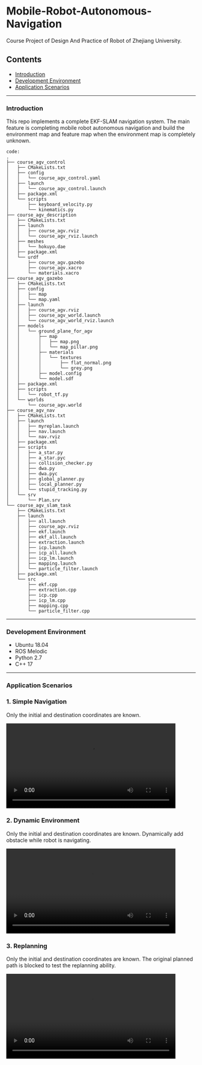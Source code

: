 # Mobile-Robot-Autonomous-Navigation
Course Project of Design And Practice of Robot of Zhejiang University.

## **Contents**
- [Introduction](#introduction)
- [Development Environment](#development-environment)
- [Application Scenarios](#application-scenarios)

<hr>

### **Introduction**
This repo implements a complete EKF-SLAM navigation system. The main feature is completing mobile robot autonomous navigation and build the environment map and feature map when the environment map is completely unknown.
```
code:
.
├── course_agv_control
│   ├── CMakeLists.txt
│   ├── config
│   │   └── course_agv_control.yaml
│   ├── launch
│   │   └── course_agv_control.launch
│   ├── package.xml
│   └── scripts
│       ├── keyboard_velocity.py
│       └── kinematics.py
├── course_agv_description
│   ├── CMakeLists.txt
│   ├── launch
│   │   ├── course_agv.rviz
│   │   └── course_agv_rviz.launch
│   ├── meshes
│   │   └── hokuyo.dae
│   ├── package.xml
│   └── urdf
│       ├── course_agv.gazebo
│       ├── course_agv.xacro
│       └── materials.xacro
├── course_agv_gazebo
│   ├── CMakeLists.txt
│   ├── config
│   │   ├── map
│   │   └── map.yaml
│   ├── launch
│   │   ├── course_agv.rviz
│   │   ├── course_agv_world.launch
│   │   └── course_agv_world_rviz.launch
│   ├── models
│   │   └── ground_plane_for_agv
│   │       ├── map
│   │       │   ├── map.png
│   │       │   └── map_pillar.png
│   │       ├── materials
│   │       │   └── textures
│   │       │       ├── flat_normal.png
│   │       │       └── grey.png
│   │       ├── model.config
│   │       └── model.sdf
│   ├── package.xml
│   ├── scripts
│   │   └── robot_tf.py
│   └── worlds
│       └── course_agv.world
├── course_agv_nav
│   ├── CMakeLists.txt
│   ├── launch
│   │   ├── myreplan.launch
│   │   ├── nav.launch
│   │   └── nav.rviz
│   ├── package.xml
│   ├── scripts
│   │   ├── a_star.py
│   │   ├── a_star.pyc
│   │   ├── collision_checker.py
│   │   ├── dwa.py
│   │   ├── dwa.pyc
│   │   ├── global_planner.py
│   │   ├── local_planner.py
│   │   └── stupid_tracking.py
│   └── srv
│       └── Plan.srv
└── course_agv_slam_task
    ├── CMakeLists.txt
    ├── launch
    │   ├── all.launch
    │   ├── course_agv.rviz
    │   ├── ekf.launch
    │   ├── ekf_all.launch
    │   ├── extraction.launch
    │   ├── icp.launch
    │   ├── icp_all.launch
    │   ├── icp_lm.launch
    │   ├── mapping.launch
    │   └── particle_filter.launch
    ├── package.xml
    └── src
        ├── ekf.cpp
        ├── extraction.cpp
        ├── icp.cpp
        ├── icp_lm.cpp
        ├── mapping.cpp
        └── particle_filter.cpp
```

<hr>

### **Development Environment**
- Ubuntu 18.04
- ROS Melodic
- Python 2.7
- C++ 17

<hr>

### **Application Scenarios**
### **1. Simple Navigation**
Only the initial and destination coordinates are known.

<video src="./video/simple navigation.mp4" controls="controls" width=450> </video>

### **2. Dynamic Environment**
Only the initial and destination coordinates are known.
Dynamically add obstacle while robot is navigating.

<video src="./video/dynamic environment.mp4" controls="controls" width=450> </video>

### **3. Replanning**
Only the initial and destination coordinates are known.
The original planned path is blocked to test the replanning ability.

<video src="./video/replanning.mp4" controls="controls" width=450> </video>
